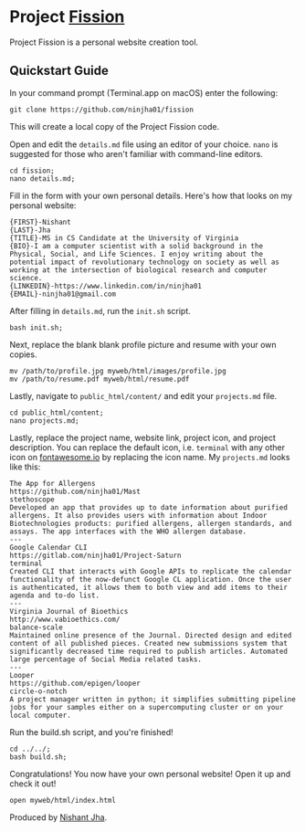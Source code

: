 # Project [Fission][Fission (Biology)] #

Project Fission is a personal website creation tool. 

## Quickstart Guide ##

In your command prompt (Terminal.app on macOS) enter the following:

`git clone https://github.com/ninjha01/fission`

This will create a local copy of the Project Fission code.

Open and edit the `details.md` file using an editor of your choice. `nano` is suggested for those who aren't familiar with command-line editors.

```
cd fission;
nano details.md;
```

Fill in the form with your own personal details. Here's how that looks on my personal website:

```
{FIRST}-Nishant  
{LAST}-Jha  
{TITLE}-MS in CS Candidate at the University of Virginia  
{BIO}-I am a computer scientist with a solid background in the Physical, Social, and Life Sciences. I enjoy writing about the potential impact of revolutionary technology on society as well as working at the intersection of biological research and computer science.  
{LINKEDIN}-https://www.linkedin.com/in/ninjha01  
{EMAIL}-ninjha01@gmail.com  
```

After filling in `details.md`, run the `init.sh` script.

`bash init.sh;`

Next, replace the blank blank profile picture and resume with your own copies.

```
mv /path/to/profile.jpg myweb/html/images/profile.jpg
mv /path/to/resume.pdf myweb/html/resume.pdf
```

Lastly, navigate to `public_html/content/` and edit your `projects.md` file.

```
cd public_html/content;
nano projects.md;
```

Lastly, replace the project name, website link, project icon, and project description. You can replace the default icon, i.e. `terminal` with any other icon on [fontawesome.io](http://fontawesome.io/icons/) by replacing the icon name. My `projects.md` looks like this:

```
The App for Allergens
https://github.com/ninjha01/Mast
stethoscope
Developed an app that provides up to date information about purified allergens. It also provides users with information about Indoor Biotechnologies products: purified allergens, allergen standards, and assays. The app interfaces with the WHO allergen database.
---
Google Calendar CLI
https://gitlab.com/ninjha01/Project-Saturn
terminal
Created CLI that interacts with Google APIs to replicate the calendar functionality of the now-defunct Google CL application. Once the user is authenticated, it allows them to both view and add items to their agenda and to-do list.
---
Virginia Journal of Bioethics
http://www.vabioethics.com/
balance-scale
Maintained online presence of the Journal. Directed design and edited content of all published pieces. Created new submissions system that significantly decreased time required to publish articles. Automated large percentage of Social Media related tasks.
---
Looper
https://github.com/epigen/looper
circle-o-notch
A project manager written in python; it simplifies submitting pipeline jobs for your samples either on a supercomputing cluster or on your local computer.
``` 

Run the build.sh script, and you're finished!

```
cd ../../;
bash build.sh;
```

Congratulations! You now have your own personal website! Open it up and check it out!

`open myweb/html/index.html`

Produced by [Nishant Jha][my website].

[my website]: people.virginia.edu/~nj7kv/
[Fission (Biology)]: https://en.wikipedia.org/wiki/Fission_(biology)
